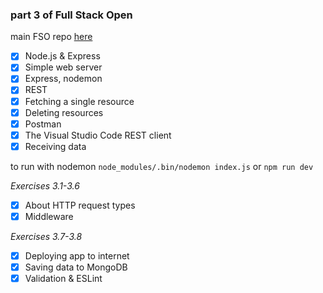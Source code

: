 ### part 3 of Full Stack Open

main FSO repo [here](https://github.com/Mrtly/FSO)

- [x] Node.js & Express
- [x] Simple web server
- [x] Express, nodemon
- [x] REST
- [x] Fetching a single resource
- [x] Deleting resources
- [x] Postman
- [x] The Visual Studio Code REST client
- [x] Receiving data

to run with nodemon
`node_modules/.bin/nodemon index.js` or `npm run dev`

_Exercises 3.1-3.6_

- [x] About HTTP request types
- [x] Middleware

_Exercises 3.7-3.8_

- [x] Deploying app to internet
- [x] Saving data to MongoDB
- [x] Validation & ESLint
